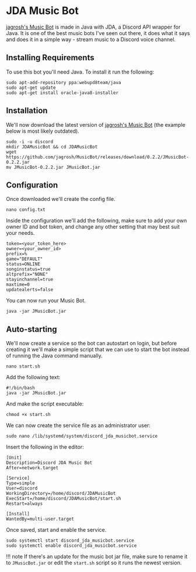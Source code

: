 # JDA Music Bot

[jagrosh's Music Bot](https://github.com/jagrosh/MusicBot) is made in Java with JDA, a Discord API wrapper for Java. It is one of the best music bots I've seen out there, it does what it says and does it in a simple way - stream music to a Discord voice channel.

## Installing Requirements

To use this bot you'll need Java. To install it run the following:

    sudo apt-add-repository ppa:webupd8team/java
    sudo apt-get update
    sudo apt-get install oracle-java8-installer

## Installation

We'll now download the latest version of [jagrosh's Music Bot](https://github.com/jagrosh/MusicBot/releases) (the example below is most likely outdated).

    sudo -i -u discord
    mkdir JDAMusicBot && cd JDAMusicBot
    wget https://github.com/jagrosh/MusicBot/releases/download/0.2.2/JMusicBot-0.2.2.jar
    mv JMusicBot-0.2.2.jar JMusicBot.jar

## Configuration

Once downloaded we'll create the config file.

    nano config.txt

Inside the configuration we'll add the following, make sure to add your own owner ID and bot token, and change any other setting that may best suit your needs.

    token=<your_token_here>
    owner=<your_owner_id>
    prefix=%
    game="DEFAULT"
    status=ONLINE
    songinstatus=true
    altprefix="NONE"
    stayinchannel=true
    maxtime=0
    updatealerts=false

You can now run your Music Bot.

    java -jar JMusicBot.jar

## Auto-starting

We'll now create a service so the bot can autostart on login, but before creating it we'll make a simple script that we can use to start the bot instead of running the Java command manually.

    nano start.sh

Add the following text:

    #!/bin/bash
    java -jar JMusicBot.jar

And make the script executable:

    chmod +x start.sh

We can now create the service file as an administrator user:

    sudo nano /lib/systemd/system/discord_jda_musicbot.service

Insert the following in the editor:

    [Unit]
    Description=Discord JDA Music Bot
    After=network.target
    
    [Service]
    Type=simple
    User=discord
    WorkingDirectory=/home/discord/JDAMusicBot
    ExecStart=/home/discord/JDAMusicBot/start.sh
    Restart=always
    
    [Install]
    WantedBy=multi-user.target

Once saved, start and enable the service.

    sudo systemctl start discord_jda_musicbot.service
    sudo systemctl enable discord_jda_musicbot.service

!!! note
    If there's an update for the music bot jar file, make sure to rename it to `JMusicBot.jar` or edit the `start.sh` script so it runs the newest version.
